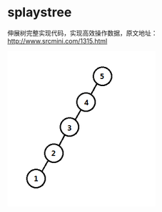 # splaystree
伸展树完整实现代码，实现高效操作数据，原文地址：http://www.srcmini.com/1315.html

![伸展树代码调用树结构图解](https://github.com/onnple/splaystree/blob/master/%E4%BC%B8%E5%B1%95%E6%A0%91%E5%AE%9E%E7%8E%B0%E4%BB%A3%E7%A0%81%E8%B0%83%E7%94%A8%E5%AE%9E%E4%BE%8B%E6%A0%91%E7%BB%93%E6%9E%84%E5%9B%BE.png)
